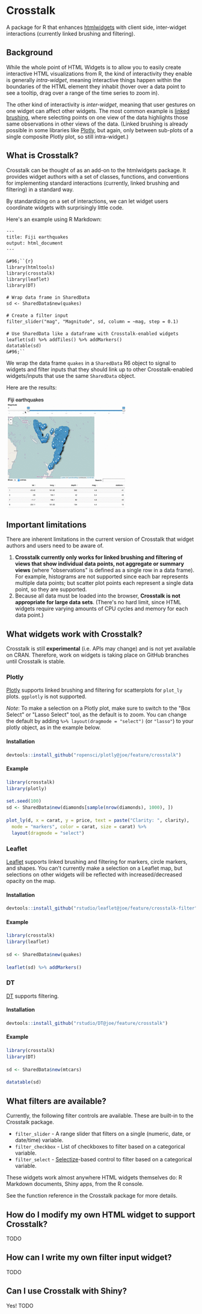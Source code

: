 # Crosstalk

A package for R that enhances [htmlwidgets](http://htmlwidgets.org) with client side, inter-widget interactions (currently linked brushing and filtering).

## Background

While the whole point of HTML Widgets is to allow you to easily create interactive HTML visualizations from R, the kind of interactivity they enable is generally _intra-widget_, meaning interactive things happen within the boundaries of the HTML element they inhabit (hover over a data point to see a tooltip, drag over a range of the time series to zoom in).

The other kind of interactivity is _inter-widget_, meaning that user gestures on one widget can affect other widgets. The most common example is [linked brushing](https://bl.ocks.org/mbostock/4063663), where selecting points on one view of the data highlights those same observations in other views of the data. (Linked brushing is already possible in some libraries like [Plotly](https://plot.ly/r/), but again, only between sub-plots of a single composite Plotly plot, so still intra-widget.)

## What is Crosstalk?

Crosstalk can be thought of as an add-on to the htmlwidgets package. It provides widget authors with a set of classes, functions, and conventions for implementing standard interactions (currently, linked brushing and filtering) in a standard way.

By standardizing on a set of interactions, we can let widget users coordinate widgets with surprisingly little code.

Here's an example using R Markdown:

```
---
title: Fiji earthquakes
output: html_document
---

&#96;``{r}
library(htmltools)
library(crosstalk)
library(leaflet)
library(DT)

# Wrap data frame in SharedData
sd <- SharedData$new(quakes)

# Create a filter input
filter_slider("mag", "Magnitude", sd, column = ~mag, step = 0.1)

# Use SharedData like a dataframe with Crosstalk-enabled widgets
leaflet(sd) %>% addTiles() %>% addMarkers()
datatable(sd)
&#96;``
```

We wrap the data frame `quakes` in a `SharedData` R6 object to signal to widgets and filter inputs that they should link up to other Crosstalk-enabled widgets/inputs that use the same `SharedData` object.

Here are the results:

![crosstalk.gif](crosstalk.gif)

## Important limitations

There are inherent limitations in the current version of Crosstalk that widget authors and users need to be aware of.

1. **Crosstalk currently only works for linked brushing and filtering of views that show individual data points, not aggregate or summary views** (where "observations" is defined as a single row in a data frame). For example, histograms are not supported since each bar represents multiple data points; but scatter plot points each represent a single data point, so they are supported.
2. Because all data must be loaded into the browser, **Crosstalk is not appropriate for large data sets**. (There's no hard limit, since HTML widgets require varying amounts of CPU cycles and memory for each data point.)

## What widgets work with Crosstalk?

Crosstalk is still **experimental** (i.e. APIs may change) and is not yet available on CRAN. Therefore, work on widgets is taking place on GitHub branches until Crosstalk is stable.

### Plotly

[Plotly](https://plot.ly/r/) supports linked brushing and filtering for scatterplots for `plot_ly` plots. `ggplotly` is not supported.

*Note*: To make a selection on a Plotly plot, make sure to switch to the "Box Select" or "Lasso Select" tool, as the default is to zoom. You can change the default by adding `%>% layout(dragmode = "select")` (or `"lasso"`) to your plotly object, as in the example below.

#### Installation

```r
devtools::install_github("ropensci/plotly@joe/feature/crosstalk")
```

#### Example

```r
library(crosstalk)
library(plotly)

set.seed(100)
sd <- SharedData$new(diamonds[sample(nrow(diamonds), 1000), ])

plot_ly(d, x = carat, y = price, text = paste("Clarity: ", clarity),
  mode = "markers", color = carat, size = carat) %>%
  layout(dragmode = "select")
```

### Leaflet

[Leaflet](https://rstudio.github.io/leaflet/) supports linked brushing and filtering for markers, circle markers, and shapes. You can't currently make a selection on a Leaflet map, but selections on other widgets will be reflected with increased/decreased opacity on the map.

#### Installation

```r
devtools::install_github("rstudio/leaflet@joe/feature/crosstalk-filter")
```

#### Example

```r
library(crosstalk)
library(leaflet)

sd <- SharedData$new(quakes)

leaflet(sd) %>% addMarkers()
```

### DT

[DT](https://rstudio.github.io/DT/) supports filtering.

#### Installation

```r
devtools::install_github("rstudio/DT@joe/feature/crosstalk")
```

#### Example

```r
library(crosstalk)
library(DT)

sd <- SharedData$new(mtcars)

datatable(sd)
```

## What filters are available?

Currently, the following filter controls are available. These are built-in to the Crosstalk package.

* `filter_slider` - A range slider that filters on a single (numeric, date, or date/time) variable.
* `filter_checkbox` - List of checkboxes to filter based on a categorical variable.
* `filter_select` - [Selectize](http://selectize.github.io/selectize.js/)-based control to filter based on a categorical variable.

These widgets work almost anywhere HTML widgets themselves do: R Markdown documents, Shiny apps, from the R console.

See the function reference in the Crosstalk package for more details.

## How do I modify my own HTML widget to support Crosstalk?

TODO

## How can I write my own filter input widget?

TODO

## Can I use Crosstalk with Shiny?

Yes! TODO
